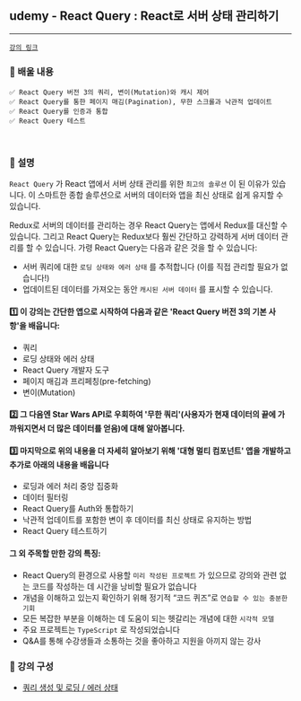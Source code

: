## udemy - React Query : React로 서버 상태 관리하기
---------------------------------------------
[`강의 링크`]


### 📌 배울 내용
    ✅ React Query 버전 3의 쿼리, 변이(Mutation)와 캐시 제어
    ✅ React Query를 통한 페이지 매김(Pagination), 무한 스크롤과 낙관적 업데이트
    ✅ React Query를 인증과 통합
    ✅ React Query 테스트
    
<br>

### 📌 **설명**
`React Query` 가 React 앱에서 서버 상태 관리를 위한 `최고의 솔루션` 이 된 이유가 있습니다.
이 스마트한 종합 솔루션으로 서버의 데이터와 앱을 최신 상태로 쉽게 유지할 수 있습니다.

Redux로 서버의 데이터를 관리하는 경우 React Query는 앱에서 Redux를 대신할 수 있습니다. 그리고 React Query는 Redux보다 훨씬 간단하고 강력하게 서버 데이터 관리를 할 수 있습니다. 가령 React Query는 다음과 같은 것을 할 수 있습니다:

- 서버 쿼리에 대한 `로딩 상태와 에러 상태` 를 추적합니다 (이를 직접 관리할 필요가 없습니다!)
- 업데이트된 데이터를 가져오는 동안 `캐시된 서버 데이터` 를 표시할 수 있습니다.

#### 1️⃣ 이 강의는 간단한 앱으로 시작하여 다음과 같은 'React Query 버전 3의 기본 사항'을 배웁니다:

- 쿼리
- 로딩 상태와 에러 상태
- React Query 개발자 도구
- 페이지 매김과 프리페칭(pre-fetching)
- 변이(Mutation)

#### 2️⃣ 그 다음엔 Star Wars API로 우회하여 '무한 쿼리'(사용자가 현재 데이터의 끝에 가까워지면서 더 많은 데이터를 얻음)에 대해 알아봅니다.

#### 3️⃣ 마지막으로 위의 내용을 더 자세히 알아보기 위해 '대형 멀티 컴포넌트' 앱을 개발하고 추가로 아래의 내용을 배웁니다

- 로딩과 에러 처리 중앙 집중화
- 데이터 필터링
- React Query를 Auth와 통합하기
- 낙관적 업데이트를 포함한 변이 후 데이터를 최신 상태로 유지하는 방법
- React Query 테스트하기

#### 그 외 주목할 만한 강의 특징:

- React Query의 환경으로 사용할 `미리 작성된 프로젝트` 가 있으므로 강의와 관련 없는 코드를 작성하는 데 시간을 낭비할 필요가 없습니다
- 개념을 이해하고 있는지 확인하기 위해 정기적 “코드 퀴즈”로 `연습할 수 있는 충분한 기회`
- 모든 복잡한 부분을 이해하는 데 도움이 되는 헷갈리는 개념에 대한 `시각적 모델`
- 주요 프로젝트는 `TypeScript` 로 작성되었습니다
- Q&A를 통해 수강생들과 소통하는 것을 좋아하고 지원을 아끼지 않는 강사

### 📌 강의 구성

* [쿼리 생성 및 로딩 / 에러 상태](https://github.com/chromeheartz/TIL/tree/main/Lectures/Udemy-ReactQuery/Study/C01)



[`강의 링크`]: https://www.udemy.com/home/my-courses/learning/

